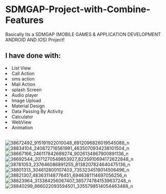 # SDMGAP-Project-with-Combine-Features
Basically Its a SDMGAP (MOBILE GAMES &amp; APPLICATION DEVELOPMENT ANDROID AND IOS) Project!
<h2>I have done with:</h2>

<li>List View</li>
<li>Call Action</li>
<li>sms action</li>
<li>Mail Action</li>
<li>splash Screen</li>
<li>Audio player</li>
<li>Image Upload</li>
<li>Material Design</li>
<li>Data Passing By Activity</li>
<li>Calculator</li>
<li>WebView</li>
<li>Animation</li>
<br>

![38672492_915191922010048_6912096826019545088_n](https://user-images.githubusercontent.com/29829491/44841502-4f7bfc00-ac65-11e8-82e9-114a91661e3c.png)
![38834104_240872716561991_4635070934238101504_n](https://user-images.githubusercontent.com/29829491/44841514-5276ec80-ac65-11e8-823a-e409e9a03736.png)
![38667166_246117842689274_9026134867900891136_n](https://user-images.githubusercontent.com/29829491/44841498-4e4acf00-ac65-11e8-95d4-36ab1143a7d0.png)
![38692544_2071270549853927_8235910694172622848_n](https://user-images.githubusercontent.com/29829491/44841503-4f7bfc00-ac65-11e8-9d0e-9b37fe2e3462.png)
![38781053_237646086891255_8138207824640475136_n](https://user-images.githubusercontent.com/29829491/44841506-50149280-ac65-11e8-9867-0a8e520eb980.png)
![38801313_304612800107403_7353234519014506496_n](https://user-images.githubusercontent.com/29829491/44841507-50149280-ac65-11e8-8d77-8fb6b5e702bd.png)
![38821307_483631148776451_6946381114697056256_n](https://user-images.githubusercontent.com/29829491/44841512-51de5600-ac65-11e8-8603-3e19341a4683.png)
![38823964_313384256067407_3857747841539637248_n](https://user-images.githubusercontent.com/29829491/44841513-51de5600-ac65-11e8-8da7-348145a1ecf4.png)
![38840299_866022093594501_3355798514054463488_n](https://user-images.githubusercontent.com/29829491/44841517-5276ec80-ac65-11e8-867a-410d8bee9213.png)
